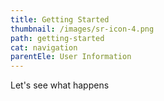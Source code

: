 ```yaml
---
title: Getting Started
thumbnail: /images/sr-icon-4.png
path: getting-started
cat: navigation
parentEle: User Information
---
```

Let's see what happens
